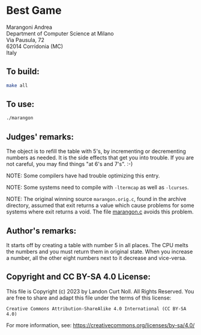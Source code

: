 # Best Game

Marangoni Andrea\
Department of Computer Science at Milano\
Via Pausula, 72\
62014 Corridonia (MC)\
Italy


## To build:

```sh
make all
```


## To use:

```sh
./marangon
```


## Judges' remarks:

The object is to refill the table with 5's, by incrementing or decrementing
numbers as needed.  It is the side effects that get you into trouble.  If you
are not careful, you may find things "at 6's and 7's".  :-)

NOTE: Some compilers have had trouble optimizing this entry.

NOTE: Some systems need to compile with `-ltermcap` as well as `-lcurses`.

NOTE: The original winning source `marangon.orig.c`, found in the archive
directory, assumed that exit returns a value which cause problems for some
systems where exit returns a void.  The file [marangon.c](marangon.c) avoids
this problem.


## Author's remarks:

It starts off by creating a table with number 5 in all places.  The CPU melts
the numbers and you must return them in original state.  When you increase a
number, all the other eight numbers next to it decrease and vice-versa.


## Copyright and CC BY-SA 4.0 License:

This file is Copyright (c) 2023 by Landon Curt Noll.  All Rights Reserved.
You are free to share and adapt this file under the terms of this license:

    Creative Commons Attribution-ShareAlike 4.0 International (CC BY-SA 4.0)

For more information, see: https://creativecommons.org/licenses/by-sa/4.0/
